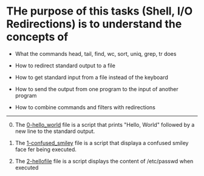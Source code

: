 # THe purpose of this tasks (Shell, I/O Redirections) is to understand the concepts of

- What the commands head, tail, find, wc, sort, uniq, grep, tr does

- How to redirect standard output to a file

- How to get standard input from a file instead of the keyboard

- How to send the output from one program to the input of another program

- How to combine commands and filters with redirections
<hr />


0. The [0-hello_world](./0-hello_world) file is a script that prints "Hello, World" followed by a new line to the standard output.

1. The [1-confused_smiley](./1-confused_smiley) file is a script that displaya a confused smiley face fer being executed.

2. The [2-hellofile](2-hellofile) file is a script displays the content of /etc/passwd when executed
